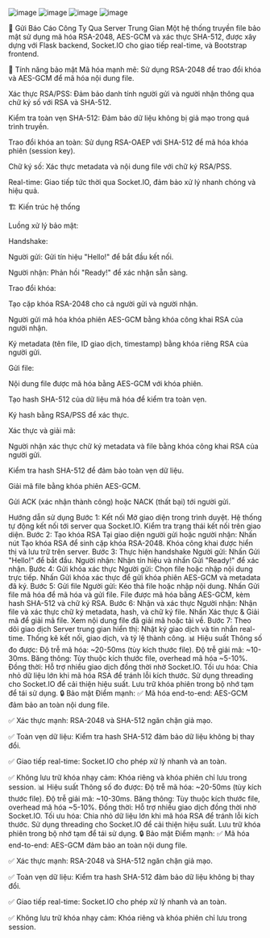 ![image](https://github.com/user-attachments/assets/a580ebe1-c67d-4753-9bd0-3d9e8fd5515f)
![image](https://github.com/user-attachments/assets/6c11514d-1165-4ff9-b5cc-df682f1771e8)
![image](https://github.com/user-attachments/assets/106f2197-e246-45d8-8d3b-44de34907ee3)
![image](https://github.com/user-attachments/assets/facb5c5e-acbf-4094-aa3e-466be058119a)


📘 Gửi Báo Cáo Công Ty Qua Server Trung Gian
Một hệ thống truyền file bảo mật sử dụng mã hóa RSA-2048, AES-GCM và xác thực SHA-512, được xây dựng với Flask backend, Socket.IO cho giao tiếp real-time, và Bootstrap frontend.

🔐 Tính năng bảo mật
Mã hóa mạnh mẽ: Sử dụng RSA-2048 để trao đổi khóa và AES-GCM để mã hóa nội dung file.

Xác thực RSA/PSS: Đảm bảo danh tính người gửi và người nhận thông qua chữ ký số với RSA và SHA-512.

Kiểm tra toàn vẹn SHA-512: Đảm bảo dữ liệu không bị giả mạo trong quá trình truyền.

Trao đổi khóa an toàn: Sử dụng RSA-OAEP với SHA-512 để mã hóa khóa phiên (session key).

Chữ ký số: Xác thực metadata và nội dung file với chữ ký RSA/PSS.

Real-time: Giao tiếp tức thời qua Socket.IO, đảm bảo xử lý nhanh chóng và hiệu quả.

🏗️ Kiến trúc hệ thống

Luồng xử lý bảo mật:

Handshake:

Người gửi: Gửi tín hiệu "Hello!" để bắt đầu kết nối.

Người nhận: Phản hồi "Ready!" để xác nhận sẵn sàng.

Trao đổi khóa:

Tạo cặp khóa RSA-2048 cho cả người gửi và người nhận.

Người gửi mã hóa khóa phiên AES-GCM bằng khóa công khai RSA của người nhận.

Ký metadata (tên file, ID giao dịch, timestamp) bằng khóa riêng RSA của người gửi.

Gửi file:

Nội dung file được mã hóa bằng AES-GCM với khóa phiên.

Tạo hash SHA-512 của dữ liệu mã hóa để kiểm tra toàn vẹn.

Ký hash bằng RSA/PSS để xác thực.

Xác thực và giải mã:

Người nhận xác thực chữ ký metadata và file bằng khóa công khai RSA của người gửi.

Kiểm tra hash SHA-512 để đảm bảo toàn vẹn dữ liệu.

Giải mã file bằng khóa phiên AES-GCM.

Gửi ACK (xác nhận thành công) hoặc NACK (thất bại) tới người gửi.

Hướng dẫn sử dụng
Bước 1: Kết nối
Mở giao diện trong trình duyệt.
Hệ thống tự động kết nối tới server qua Socket.IO.
Kiểm tra trạng thái kết nối trên giao diện.
Bước 2: Tạo khóa RSA
Tại giao diện người gửi hoặc người nhận:
Nhấn nút Tạo khóa RSA để sinh cặp khóa RSA-2048.
Khóa công khai được hiển thị và lưu trữ trên server.
Bước 3: Thực hiện handshake
Người gửi: Nhấn Gửi "Hello!" để bắt đầu.
Người nhận: Nhận tín hiệu và nhấn Gửi "Ready!" để xác nhận.
Bước 4: Gửi khóa xác thực
Người gửi:
Chọn file hoặc nhập nội dung trực tiếp.
Nhấn Gửi khóa xác thực để gửi khóa phiên AES-GCM và metadata đã ký.
Bước 5: Gửi file
Người gửi:
Kéo thả file hoặc nhập nội dung.
Nhấn Gửi file mã hóa để mã hóa và gửi file.
File được mã hóa bằng AES-GCM, kèm hash SHA-512 và chữ ký RSA.
Bước 6: Nhận và xác thực
Người nhận:
Nhận file và xác thực chữ ký metadata, hash, và chữ ký file.
Nhấn Xác thực & Giải mã để giải mã file.
Xem nội dung file đã giải mã hoặc tải về.
Bước 7: Theo dõi giao dịch
Server trung gian hiển thị:
Nhật ký giao dịch và tin nhắn real-time.
Thống kê kết nối, giao dịch, và tỷ lệ thành công.
📊 Hiệu suất
Thông số đo được:
Độ trễ mã hóa: ~20-50ms (tùy kích thước file).
Độ trễ giải mã: ~10-30ms.
Băng thông: Tùy thuộc kích thước file, overhead mã hóa ~5-10%.
Đồng thời: Hỗ trợ nhiều giao dịch đồng thời nhờ Socket.IO.
Tối ưu hóa:
Chia nhỏ dữ liệu lớn khi mã hóa RSA để tránh lỗi kích thước.
Sử dụng threading cho Socket.IO để cải thiện hiệu suất.
Lưu trữ khóa phiên trong bộ nhớ tạm để tái sử dụng.
🔒 Bảo mật
Điểm mạnh:
✅ Mã hóa end-to-end: AES-GCM đảm bảo an toàn nội dung file.

✅ Xác thực mạnh: RSA-2048 và SHA-512 ngăn chặn giả mạo.

✅ Toàn vẹn dữ liệu: Kiểm tra hash SHA-512 đảm bảo dữ liệu không bị thay đổi.

✅ Giao tiếp real-time: Socket.IO cho phép xử lý nhanh và an toàn.

✅ Không lưu trữ khóa nhạy cảm: Khóa riêng và khóa phiên chỉ lưu trong session.
📊 Hiệu suất
Thông số đo được:
Độ trễ mã hóa: ~20-50ms (tùy kích thước file).
Độ trễ giải mã: ~10-30ms.
Băng thông: Tùy thuộc kích thước file, overhead mã hóa ~5-10%.
Đồng thời: Hỗ trợ nhiều giao dịch đồng thời nhờ Socket.IO.
Tối ưu hóa:
Chia nhỏ dữ liệu lớn khi mã hóa RSA để tránh lỗi kích thước.
Sử dụng threading cho Socket.IO để cải thiện hiệu suất.
Lưu trữ khóa phiên trong bộ nhớ tạm để tái sử dụng.
🔒 Bảo mật
Điểm mạnh:
✅ Mã hóa end-to-end: AES-GCM đảm bảo an toàn nội dung file.

✅ Xác thực mạnh: RSA-2048 và SHA-512 ngăn chặn giả mạo.

✅ Toàn vẹn dữ liệu: Kiểm tra hash SHA-512 đảm bảo dữ liệu không bị thay đổi.

✅ Giao tiếp real-time: Socket.IO cho phép xử lý nhanh và an toàn.

✅ Không lưu trữ khóa nhạy cảm: Khóa riêng và khóa phiên chỉ lưu trong session.

